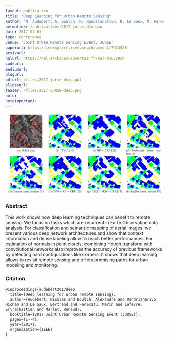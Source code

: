 ```yaml
---
layout: publication
title: "Deep Learning for Urban Remote Sensing"
author: "N. Audebert, A. Boulch, H. Randrianarivo, B. Le Saux, M. Ferecatu, S. Lefèvre and R. Marlet"
permalink: /publications/2017_jurse_dlurban
date: 2017-01-01
type: conference
venue: 'Joint Urban Remote Sensing Event, JURSE'
paperurl: https://ieeexplore.ieee.org/document/7924536
arxivurl: 
halurl: https://hal.archives-ouvertes.fr/hal-01672854
codeurl: 
mediumurl: 
blogurl: 
pdfurl: /files/2017_jurse_deep.pdf
slidesurl: 
teaser: /files/2017-JURSE-deep.png
note:
noteimportant: 
---	
```


![](/files/2017_jurse_deep.png)

### Abstract

This work shows how deep learning techniques can benefit to remote sensing. We focus on tasks which are recurrent in Earth Observation data analysis. For classification and semantic mapping of aerial images, we present various deep network architectures and show that context information and dense labeling allow to reach better performances. For estimation of normals in point clouds, combining Hough transform with convolutional networks also improves the accuracy of previous frameworks by detecting hard configurations like corners. It shows that deep learning allows to revisit remote sensing and offers promising paths for urban modeling and monitoring.

### Citation

```
@inproceedings{audebert2017deep,
  title={Deep learning for urban remote sensing},
  author={Audebert, Nicolas and Boulch, Alexandre and Randrianarivo, Hicham and Le Saux, Bertrand and Ferecatu, Marin and Lefevre, S{\'e}bastien and Marlet, Renaud},
  booktitle={2017 Joint Urban Remote Sensing Event (JURSE)},
  pages={1--4},
  year={2017},
  organization={IEEE}
}
```